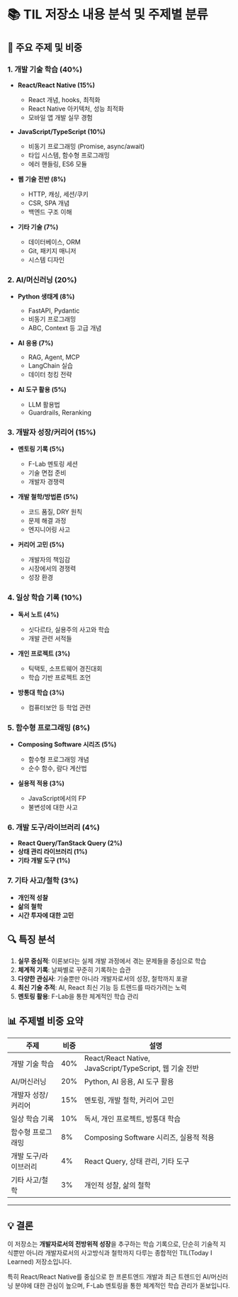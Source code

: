# 📚 TIL 저장소 내용 분석 및 주제별 분류

## 🎯 **주요 주제 및 비중**

### **1. 개발 기술 학습 (40%)**
- **React/React Native (15%)**
  - React 개념, hooks, 최적화
  - React Native 아키텍처, 성능 최적화
  - 모바일 앱 개발 실무 경험
  
- **JavaScript/TypeScript (10%)**
  - 비동기 프로그래밍 (Promise, async/await)
  - 타입 시스템, 함수형 프로그래밍
  - 에러 핸들링, ES6 모듈

- **웹 기술 전반 (8%)**  
  - HTTP, 캐싱, 세션/쿠키
  - CSR, SPA 개념
  - 백엔드 구조 이해

- **기타 기술 (7%)**
  - 데이터베이스, ORM
  - Git, 패키지 매니저
  - 시스템 디자인

### **2. AI/머신러닝 (20%)**
- **Python 생태계 (8%)**
  - FastAPI, Pydantic
  - 비동기 프로그래밍
  - ABC, Context 등 고급 개념

- **AI 응용 (7%)**
  - RAG, Agent, MCP
  - LangChain 실습
  - 데이터 청킹 전략

- **AI 도구 활용 (5%)**
  - LLM 활용법
  - Guardrails, Reranking

### **3. 개발자 성장/커리어 (15%)**
- **멘토링 기록 (5%)**
  - F-Lab 멘토링 세션
  - 기술 면접 준비
  - 개발자 경쟁력

- **개발 철학/방법론 (5%)**
  - 코드 품질, DRY 원칙
  - 문제 해결 과정
  - 엔지니어링 사고

- **커리어 고민 (5%)**
  - 개발자의 책임감
  - 시장에서의 경쟁력
  - 성장 환경

### **4. 일상 학습 기록 (10%)**
- **독서 노트 (4%)**
  - 싯다르타, 실용주의 사고와 학습
  - 개발 관련 서적들

- **개인 프로젝트 (3%)**
  - 틱택토, 소프트웨어 경진대회
  - 학습 기반 프로젝트 조언

- **방통대 학습 (3%)**
  - 컴퓨터보안 등 학업 관련

### **5. 함수형 프로그래밍 (8%)**
- **Composing Software 시리즈 (5%)**
  - 함수형 프로그래밍 개념
  - 순수 함수, 람다 계산법

- **실용적 적용 (3%)**
  - JavaScript에서의 FP
  - 불변성에 대한 사고

### **6. 개발 도구/라이브러리 (4%)**
- **React Query/TanStack Query (2%)**
- **상태 관리 라이브러리 (1%)**
- **기타 개발 도구 (1%)**

### **7. 기타 사고/철학 (3%)**
- **개인적 성찰**
- **삶의 철학**
- **시간 투자에 대한 고민**

## 🔍 **특징 분석**

1. **실무 중심적**: 이론보다는 실제 개발 과정에서 겪는 문제들을 중심으로 학습
2. **체계적 기록**: 날짜별로 꾸준히 기록하는 습관
3. **다양한 관심사**: 기술뿐만 아니라 개발자로서의 성장, 철학까지 포괄
4. **최신 기술 추적**: AI, React 최신 기능 등 트렌드를 따라가려는 노력
5. **멘토링 활용**: F-Lab을 통한 체계적인 학습 관리

## 📊 **주제별 비중 요약**

| 주제 | 비중 | 설명 |
|------|------|------|
| 개발 기술 학습 | 40% | React/React Native, JavaScript/TypeScript, 웹 기술 전반 |
| AI/머신러닝 | 20% | Python, AI 응용, AI 도구 활용 |
| 개발자 성장/커리어 | 15% | 멘토링, 개발 철학, 커리어 고민 |
| 일상 학습 기록 | 10% | 독서, 개인 프로젝트, 방통대 학습 |
| 함수형 프로그래밍 | 8% | Composing Software 시리즈, 실용적 적용 |
| 개발 도구/라이브러리 | 4% | React Query, 상태 관리, 기타 도구 |
| 기타 사고/철학 | 3% | 개인적 성찰, 삶의 철학 |

---

## 💡 **결론**

이 저장소는 **개발자로서의 전방위적 성장**을 추구하는 학습 기록으로, 단순히 기술적 지식뿐만 아니라 개발자로서의 사고방식과 철학까지 다루는 종합적인 TIL(Today I Learned) 저장소입니다.

특히 React/React Native를 중심으로 한 프론트엔드 개발과 최근 트렌드인 AI/머신러닝 분야에 대한 관심이 높으며, F-Lab 멘토링을 통한 체계적인 학습 관리가 돋보입니다.